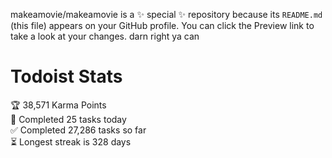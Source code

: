 makeamovie/makeamovie is a ✨ special ✨ repository because its `README.md` (this file) appears on your GitHub profile.
You can click the Preview link to take a look at your changes. darn right ya can

# Todoist Stats

<!-- TODO-IST:START -->
🏆  38,571 Karma Points           
🌸  Completed 25 tasks today           
✅  Completed 27,286 tasks so far           
⏳  Longest streak is 328 days
<!-- TODO-IST:END -->